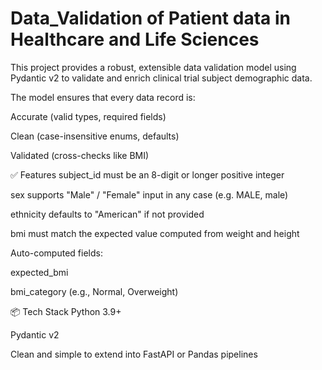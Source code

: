 # Data_Validation of Patient data in Healthcare and Life Sciences 
This project provides a robust, extensible data validation model using Pydantic v2 to validate and enrich clinical trial subject demographic data.


The model ensures that every data record is:

Accurate (valid types, required fields)

Clean (case-insensitive enums, defaults)

Validated (cross-checks like BMI)

✅ Features
subject_id must be an 8-digit or longer positive integer

sex supports "Male" / "Female" input in any case (e.g. MALE, male)

ethnicity defaults to "American" if not provided

bmi must match the expected value computed from weight and height

Auto-computed fields:

expected_bmi

bmi_category (e.g., Normal, Overweight)

📦 Tech Stack
Python 3.9+

Pydantic v2

Clean and simple to extend into FastAPI or Pandas pipelines
